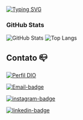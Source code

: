 [![Typing SVG](https://readme-typing-svg.herokuapp.com?font=Fira+Code&weight=300&size=48&duration=4000&pause=1000&center=true&vCenter=true&random=false&width=1000&lines="Hello+world!"%2C+My+name+is+Gabriel;I'm+%F0%9F%93%8A+Business+Analyst!+%F0%9F%93%88;I'm+from+Brazil!+%F0%9F%98%8E)](https://git.io/typing-svg)


### GitHub Stats

![GitHub Stats](https://github-readme-stats.vercel.app/api?username=GabrielO-Mattos&theme=transparent&bg_color=000&border_color=30A3DC&show_icons=true&icon_color=30A3DC&title_color=E94D5F&text_color=FFF&hide_title=true&hide=stars)
![Top Langs](https://github-readme-stats-git-masterrstaa-rickstaa.vercel.app/api/top-langs/?username=GabrielO-Mattos&layout=compact&bg_color=000&border_color=30A3DC&title_color=E94D5F&text_color=FFF)




## Contato 📪

[![Perfil DIO][DIO-img]][DIO]

[![Email-badge][email-img]][email]

[![instagram-badge][instagram-img]][instagram]

[![linkedin-badge][linkedin-img]][linkedin]


[DIO-img]: https://img.shields.io/badge/-Meu%20Perfil%20na%20DIO-30A3DC?style=for-the-badge
[DIO]: https://www.dio.me/users/gabriel_matos

[email-img]: https://img.shields.io/badge/-Email-000?style=for-the-badge&logo=microsoft-outlook&
[email]: mailto:gabriel.matos@outlook.com

[instagram-img]: https://img.shields.io/badge/-Instagram-%23E4405F?style=for-the-badge&logo=instagram&logoColor=white
[instagram]: https://www.instagram.com/Gabrie1_Mattos/

[linkedin-img]: https://img.shields.io/badge/LinkedIn-0077B5?style=for-the-badge&logo=linkedin&
[linkedin]: https://www.linkedin.com/in/gabriel-oliveira-de-matos/
